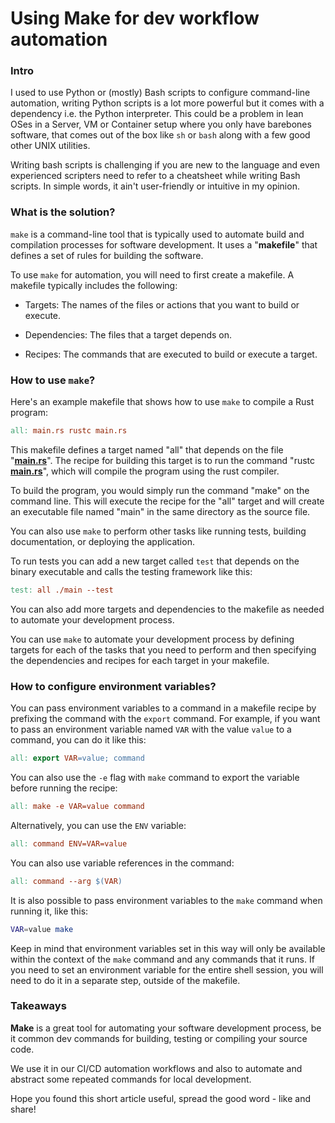 # Using Make for dev workflow automation

### **Intro**

I used to use Python or (mostly) Bash scripts to configure command-line automation, writing Python scripts is a lot more powerful but it comes with a dependency i.e. the Python interpreter. This could be a problem in lean OSes in a Server, VM or Container setup where you only have barebones software, that comes out of the box like `sh` or `bash` along with a few good other UNIX utilities.

Writing bash scripts is challenging if you are new to the language and even experienced scripters need to refer to a cheatsheet while writing Bash scripts. In simple words, it ain't user-friendly or intuitive in my opinion.

### **What is the solution?**

`make` is a command-line tool that is typically used to automate build and compilation processes for software development. It uses a "**makefile**" that defines a set of rules for building the software.

To use `make` for automation, you will need to first create a makefile. A makefile typically includes the following:

* Targets: The names of the files or actions that you want to build or execute.
    
* Dependencies: The files that a target depends on.
    
* Recipes: The commands that are executed to build or execute a target.
    

### **How to use** `make`?

Here's an example makefile that shows how to use `make` to compile a Rust program:

```makefile
all: main.rs rustc main.rs
```

This makefile defines a target named "all" that depends on the file "[**main.rs**](http://main.rs)". The recipe for building this target is to run the command "rustc [**main.rs**](http://main.rs)", which will compile the program using the rust compiler.

To build the program, you would simply run the command "make" on the command line. This will execute the recipe for the "all" target and will create an executable file named "main" in the same directory as the source file.

You can also use `make` to perform other tasks like running tests, building documentation, or deploying the application.

To run tests you can add a new target called `test` that depends on the binary executable and calls the testing framework like this:

```makefile
test: all ./main --test
```

You can also add more targets and dependencies to the makefile as needed to automate your development process.

You can use `make` to automate your development process by defining targets for each of the tasks that you need to perform and then specifying the dependencies and recipes for each target in your makefile.

### **How to configure environment variables?**

You can pass environment variables to a command in a makefile recipe by prefixing the command with the `export` command. For example, if you want to pass an environment variable named `VAR` with the value `value` to a command, you can do it like this:

```makefile
all: export VAR=value; command
```

You can also use the `-e` flag with `make` command to export the variable before running the recipe:

```makefile
all: make -e VAR=value command
```

Alternatively, you can use the `ENV` variable:

```makefile
all: command ENV=VAR=value
```

You can also use variable references in the command:

```makefile
all: command --arg $(VAR)
```

It is also possible to pass environment variables to the `make` command when running it, like this:

```bash
VAR=value make
```

Keep in mind that environment variables set in this way will only be available within the context of the `make` command and any commands that it runs. If you need to set an environment variable for the entire shell session, you will need to do it in a separate step, outside of the makefile.

### **Takeaways**

**Make** is a great tool for automating your software development process, be it common dev commands for building, testing or compiling your source code.

We use it in our CI/CD automation workflows and also to automate and abstract some repeated commands for local development.

Hope you found this short article useful, spread the good word - like and share!